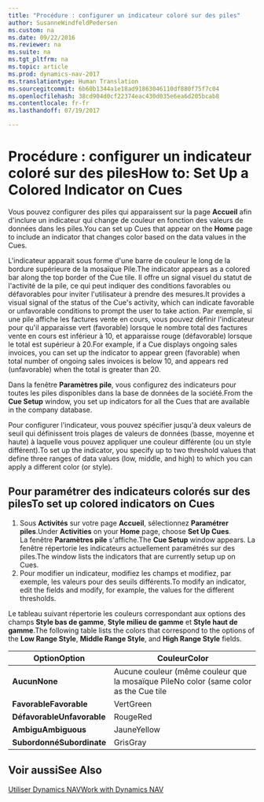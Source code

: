 ```yaml
---
title: "Procédure : configurer un indicateur coloré sur des piles"
author: SusanneWindfeldPedersen
ms.custom: na
ms.date: 09/22/2016
ms.reviewer: na
ms.suite: na
ms.tgt_pltfrm: na
ms.topic: article
ms.prod: dynamics-nav-2017
ms.translationtype: Human Translation
ms.sourcegitcommit: 6b60b1344a1e18ad91863046110df880f75f7c04
ms.openlocfilehash: 38cd904d0cf22374eac430d035e6ea6d205bcab8
ms.contentlocale: fr-fr
ms.lasthandoff: 07/19/2017

---
```

    
# <a name="how-to-set-up-a-colored-indicator-on-cues"></a><span data-ttu-id="e487c-102">Procédure : configurer un indicateur coloré sur des piles</span><span class="sxs-lookup"><span data-stu-id="e487c-102">How to: Set Up a Colored Indicator on Cues</span></span>
<span data-ttu-id="e487c-103">Vous pouvez configurer des piles qui apparaissent sur la page **Accueil** afin d'inclure un indicateur qui change de couleur en fonction des valeurs de données dans les piles.</span><span class="sxs-lookup"><span data-stu-id="e487c-103">You can set up Cues that appear on the **Home** page to include an indicator that changes color based on the data values in the Cues.</span></span> 

<span data-ttu-id="e487c-104">L'indicateur apparait sous forme d'une barre de couleur le long de la bordure supérieure de la mosaïque Pile.</span><span class="sxs-lookup"><span data-stu-id="e487c-104">The indicator appears as a colored bar along the top border of the Cue tile.</span></span> <span data-ttu-id="e487c-105">Il offre un signal visuel du statut de l'activité de la pile, ce qui peut indiquer des conditions favorables ou défavorables pour inviter l'utilisateur à prendre des mesures.</span><span class="sxs-lookup"><span data-stu-id="e487c-105">It provides a visual signal of the status of the Cue's activity, which can indicate favorable or unfavorable conditions to prompt the user to take action.</span></span> <span data-ttu-id="e487c-106">Par exemple, si une pile affiche les factures vente en cours, vous pouvez définir l'indicateur pour qu'il apparaisse vert (favorable) lorsque le nombre total des factures vente en cours est inférieur à 10, et apparaisse rouge (défavorable) lorsque le total est supérieur à 20.</span><span class="sxs-lookup"><span data-stu-id="e487c-106">For example, if a Cue displays ongoing sales invoices, you can set up the indicator to appear green (favorable) when total number of ongoing sales invoices is below 10, and appears red (unfavorable) when the total is greater than 20.</span></span>

<span data-ttu-id="e487c-107">Dans la fenêtre **Paramètres pile**, vous configurez des indicateurs pour toutes les piles disponibles dans la base de données de la société.</span><span class="sxs-lookup"><span data-stu-id="e487c-107">From the **Cue Setup** window, you set up indicators for all the Cues that are available in the company database.</span></span>

<span data-ttu-id="e487c-108">Pour configurer l'indicateur, vous pouvez spécifier jusqu'à deux valeurs de seuil qui définissent trois plages de valeurs de données (basse, moyenne et haute) à laquelle vous pouvez appliquer une couleur différente (ou un style différent).</span><span class="sxs-lookup"><span data-stu-id="e487c-108">To set up the indicator, you specify up to two threshold values that define three ranges of data values (low, middle, and high) to which you can apply a different color (or style).</span></span>

## <a name="to-set-up-colored-indicators-on-cues"></a><span data-ttu-id="e487c-109">Pour paramétrer des indicateurs colorés sur des piles</span><span class="sxs-lookup"><span data-stu-id="e487c-109">To set up colored indicators on Cues</span></span>
1. <span data-ttu-id="e487c-110">Sous **Activités** sur votre page **Accueil**, sélectionnez **Paramétrer piles**.</span><span class="sxs-lookup"><span data-stu-id="e487c-110">Under **Activities** on your **Home** page, choose **Set Up Cues**.</span></span>  
<span data-ttu-id="e487c-111">La fenêtre **Paramètres pile** s'affiche.</span><span class="sxs-lookup"><span data-stu-id="e487c-111">The **Cue Setup** window appears.</span></span> <span data-ttu-id="e487c-112">La fenêtre répertorie les indicateurs actuellement paramétrés sur des piles.</span><span class="sxs-lookup"><span data-stu-id="e487c-112">The window lists the indicators that are currently setup up on Cues.</span></span>
2. <span data-ttu-id="e487c-113">Pour modifier un indicateur, modifiez les champs et modifiez, par exemple, les valeurs pour des seuils différents.</span><span class="sxs-lookup"><span data-stu-id="e487c-113">To modify an indicator, edit the fields and modify, for example, the values for the different thresholds.</span></span>  

<span data-ttu-id="e487c-114">Le tableau suivant répertorie les couleurs correspondant aux options des champs **Style bas de gamme**, **Style milieu de gamme** et **Style haut de gamme**.</span><span class="sxs-lookup"><span data-stu-id="e487c-114">The following table lists the colors that correspond to the options of the **Low Range Style**, **Middle Range Style**, and **High Range Style** fields.</span></span>

|<span data-ttu-id="e487c-115">Option</span><span class="sxs-lookup"><span data-stu-id="e487c-115">Option</span></span>|<span data-ttu-id="e487c-116">Couleur</span><span class="sxs-lookup"><span data-stu-id="e487c-116">Color</span></span>|
|------|-----|
|<span data-ttu-id="e487c-117">**Aucun**</span><span class="sxs-lookup"><span data-stu-id="e487c-117">**None**</span></span>|<span data-ttu-id="e487c-118">Aucune couleur (même couleur que la mosaïque Pile</span><span class="sxs-lookup"><span data-stu-id="e487c-118">No color (same color as the Cue tile</span></span>|
|<span data-ttu-id="e487c-119">**Favorable**</span><span class="sxs-lookup"><span data-stu-id="e487c-119">**Favorable**</span></span>|<span data-ttu-id="e487c-120">Vert</span><span class="sxs-lookup"><span data-stu-id="e487c-120">Green</span></span>|
|<span data-ttu-id="e487c-121">**Défavorable**</span><span class="sxs-lookup"><span data-stu-id="e487c-121">**Unfavorable**</span></span>|<span data-ttu-id="e487c-122">Rouge</span><span class="sxs-lookup"><span data-stu-id="e487c-122">Red</span></span>|
|<span data-ttu-id="e487c-123">**Ambigu**</span><span class="sxs-lookup"><span data-stu-id="e487c-123">**Ambiguous**</span></span>|<span data-ttu-id="e487c-124">Jaune</span><span class="sxs-lookup"><span data-stu-id="e487c-124">Yellow</span></span>|
|<span data-ttu-id="e487c-125">**Subordonné**</span><span class="sxs-lookup"><span data-stu-id="e487c-125">**Subordinate**</span></span>|<span data-ttu-id="e487c-126">Gris</span><span class="sxs-lookup"><span data-stu-id="e487c-126">Gray</span></span>|

## <a name="see-also"></a><span data-ttu-id="e487c-127">Voir aussi</span><span class="sxs-lookup"><span data-stu-id="e487c-127">See Also</span></span>
[<span data-ttu-id="e487c-128">Utiliser Dynamics NAV</span><span class="sxs-lookup"><span data-stu-id="e487c-128">Work with Dynamics NAV</span></span>](ui-work-product.md)


